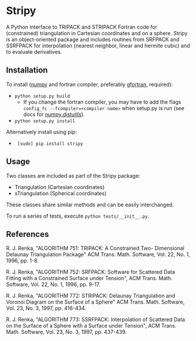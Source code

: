 # Stripy

A Python interface to TRIPACK and STRIPACK Fortran code for (constrained) triangulation in Cartesian coordinates and on a sphere. Stripy is an object-oriented package and includes routines from SRFPACK and SSRFPACK for interpolation (nearest neighbor, linear and hermite cubic) and to evaluate derivatives.

## Installation

To install ([numpy](http://numpy.org) and fortran compiler, preferably 
[gfortran](https://gcc.gnu.org/wiki/GFortran), required):

- ``python setup.py build``
   - If you change the fortran compiler, you may have to add the 
flags `config_fc --fcompiler=<compiler name>` when setup.py is run
(see docs for [numpy.distutils](http://docs.scipy.org/doc/numpy-dev/f2py/distutils.html)).
- ``python setup.py install``

Alternatively install using pip:

- `` [sudo] pip install stripy``

## Usage

Two classes are included as part of the Stripy package:

- Triangulation (Cartesian coordinates)
- sTriangulation (Spherical coordinates)

These classes share similar methods and can be easily interchanged.

To run a series of tests, execute ``python tests/__init__.py``.

## References

 R. J. Renka, "ALGORITHM 751: TRIPACK: A Constrained Two-
 Dimensional Delaunay Triangulation Package" ACM Trans. Math.
 Software, Vol. 22, No. 1, 1996, pp. 1-8.

 R. J. Renka, "ALGORITHM 752: SRFPACK: Software for Scattered
 Data Fitting with a Constrained Surface under Tension", ACM
 Trans. Math. Software, Vol. 22, No. 1, 1996, pp. 9-17.

 R. J. Renka, "ALGORITHM 772: STRIPACK: Delaunay Triangulation
 and Voronoi Diagram on the Surface of a Sphere"
 ACM Trans. Math. Software, Vol. 23, No. 3, 1997, pp. 416-434.

 R. J. Renka, "ALGORITHM 773: SSRFPACK: Interpolation of Scattered
 Data on the Surface of a Sphere with a Surface under Tension",
 ACM Trans. Math. Software, Vol. 23, No. 3, 1997, pp. 437-439.
